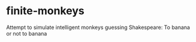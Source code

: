 # finite-monkeys
Attempt to simulate intelligent monkeys guessing Shakespeare: To banana or not to banana
